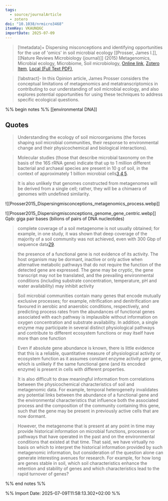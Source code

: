 ```yaml
---
tags:
  - source/journalArticle
  - zotero
doi: "10.1038/nrmicro3468"
itemKey: VKAUNQ6C
importDate: 2025-07-09
---
```

>[!metadata]+
> Dispersing misconceptions and identifying opportunities for the use of 'omics' in soil microbial ecology
> [[Prosser, James I.]], 
> [[Nature Reviews Microbiology (journal)]] (2015)
> Metagenomics, Microbial ecology, Microbiome, Soil microbiology, 
> [Online link](https://www.nature.com/articles/nrmicro3468), [Zotero Item](zotero://select/library/items/VKAUNQ6C), [Local (Full Text PDF)](file://C:/Users/aburg/Documents/references/zotero/storage/T4PH35WQ/Prosser2015_Dispersingmisconceptions.pdf), 

>[!abstract]-
>In this Opinion article, James Prosser considers the conceptual limitations of metagenomics and metatranscriptomics in contributing to our understanding of soil microbial ecology, and also explores potential opportunities for using these techniques to address specific ecological questions.

%% begin notes %%
[[environmental DNA]]

## Quotes
> Understanding the ecology of soil microorganisms (the forces shaping soil microbial communities, their response to environmental change and their physicochemical and biological interactions).

> Molecular studies (those that describe microbial taxonomy on the basis of the 16S rRNA gene) indicate that up to 1 million different bacterial and archaeal species are present in 10 g of soil, in the context of approximately 1 billion microbial cells[3](https://www.nature.com/articles/nrmicro3468#ref-CR3 "Gans, J. Computational improvements reveal great bacterial diversity and high metal toxicity in soil. Science 309, 1387–1390 (2005)."),[4](https://www.nature.com/articles/nrmicro3468#ref-CR4 "Schloss, P. D. & Handelsman, J. Toward a census of bacteria in soil. PLoS Comput. Biol. 2, e92 (2006)."),[5](https://www.nature.com/articles/nrmicro3468#ref-CR5 "Roesch, L. et al. Pyrosequencing enumerates and contrasts soil microbial diversity. ISME J. 1, 283–290 (2007).").

> It is also unlikely that genomes constructed from metagenomes will be derived from a single cell; rather, they will be a chimaera of genomes with undefined similarity.

![[Prosser2015_Dispersingmisconceptions_metagenomics_process.webp]]

![[Prosser2015_Dispersingmisconceptions_genome_gene_centric.webp]]
Gpb: giga pair bases (bilions of pairs of DNA nucleotides)
> complete coverage of a soil metagenome is not usually obtained; for example, in one study, it was shown that deep coverage of the majority of a soil community was not achieved, even with 300 Gbp of sequence data[29](https://www.nature.com/articles/nrmicro3468#ref-CR29 "Howe, A. C. et al. Tackling soil diversity with the assembly of large, complex metagenomes. Proc. Natl Acad. Sci. USA 111, 4904–4909 (2014).").

> the presence of a functional gene is not evidence of its activity. The host organism may be dormant, inactive or only active when alternative metabolic pathways that do not require the function of the detected gene are expressed. The gene may be cryptic, the gene transcript may not be translated, and the prevailing environmental conditions (including substrate concentration, temperature, pH and water availability) may inhibit activity

> Soil microbial communities contain many genes that encode mutually exclusive processes; for example, nitrification and denitrification are favoured in aerobic and anaerobic conditions, respectively, and predicting process rates from the abundances of functional genes associated with each pathway is implausible without information on oxygen concentration and substrate availability. In addition, a single enzyme may participate in several distinct physiological pathways and contribute to different ecosystem functions or may itself have more than one function

> Even if absolute gene abundance is known, there is little evidence that this is a reliable, quantitative measure of physiological activity or ecosystem function as it assumes constant enzyme activity per gene, which is unlikely if the same functional gene (and its encoded enzyme) is present in cells with different properties.

> It is also difficult to draw meaningful information from correlations between the physicochemical characteristics of soil and metagenomic data. For example, temporal heterogeneity invalidates any potential links between the abundance of a functional gene and the environmental characteristics that influence both the associated process and the composition of the community containing this gene, such that the gene may be present in previously active cells that are now dormant.

> However, the metagenome that is present at any point in time may provide historical information on microbial functions, processes or pathways that have operated in the past and on the environmental conditions that existed at that time. That said, we have virtually no basis on which to interpret the historical information provided by such metagenomic information, but consideration of the question alone can generate interesting avenues for research. For example, for how long are genes stable in soil, which soil characteristics enhance the retention and stability of genes and which characteristics lead to the rapid turnover of genes?


%% end notes %%

%% Import Date: 2025-07-09T11:58:13.302+02:00 %%
